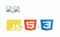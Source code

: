 <div>
  <a href="https://github.com/nicco-dp">
  <img height="180em" src="https://github-readme-stats.vercel.app/api?username=nicco-dp&show_icons=true&theme=dracula&include_all_commits=true&count_private=true"/>
  <img height="180em" src="https://github-readme-stats.vercel.app/api/top-langs/?username=nicco-dp&layout=compact&langs_count=6&theme=tokyonight"/>
</div>
<div style="display: inline_block"><br>
  <img align="center" alt="Js" height="30" width="40" src="https://raw.githubusercontent.com/devicons/devicon/master/icons/javascript/javascript-plain.svg ">
  <img align="center" alt="HTML" height="30" width="40" src="https://raw.githubusercontent.com/devicons/devicon/master/icons/html5/html5-original.svg ">
  <img align="center" alt="CSS" height="30" width="40" src="https://raw.githubusercontent.com/devicons/devicon/master/icons/css3/css3-original.svg ">
</div>
 
 <br>
 
<div>
 
  <a href="https://instagram.com/carbonattodeniquel://img.shields.io/badge/-Instagram-%23E4405F?style=for-the- badge&logo=instagram&logoColor=white" target="_blank"></a>
 

</div>
